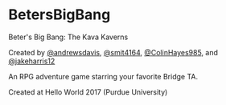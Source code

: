 # BetersBigBang

Beter's Big Bang: The Kava Kaverns

Created by [@andrewsdavis](http://github.com/andrewsdavis), [@smit4164](http://github.com/smit3164), [@ColinHayes985](http://github.com/ColinHayes12), and [@jakeharris12](http://github.com/jakeharris12)

An RPG adventure game starring your favorite Bridge TA.

Created at Hello World 2017 (Purdue University)

